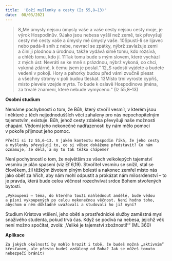 ```yaml
---
title:  'Boží myšlenky a cesty (Iz 55,8–13)'
date:  08/03/2021
---
```


> <p></p>
> 8„Mé úmysly nejsou úmysly vaše a vaše cesty nejsou cesty moje, je výrok Hospodinův. 9Jako jsou nebesa vyšší než země, tak převyšují cesty mé cesty vaše a úmysly mé úmysly vaše. 10Spustí-li se lijavec nebo padá-li sníh z nebe, nevrací se zpátky, nýbrž zavlažuje zemi a činí ji plodnou a úrodnou, takže vydává símě tomu, kdo rozsívá, a chléb tomu, kdo jí. 11Tak tomu bude s mým slovem, které vychází z mých úst: Nevrátí se ke mně s prázdnou, nýbrž vykoná, co chci, vykoná zdárně, k čemu jsem je poslal.“ 12„S radostí vyjdete a budete vedeni v pokoji. Hory a pahorky budou před vámi zvučně plesat a všechny stromy v poli budou tleskat. 13Místo trní vyroste cypřiš, místo plevele vzejde myrta. To bude k oslavě Hospodinova jména, za trvalé znamení, které nebude vymýceno.“ (Iz 55,8–13)

**Osobní studium**

Nemáme pochybnosti o tom, že Bůh, který stvořil vesmír, v kterém jsou i některé z těch nejjednodušších věcí zahaleny pro nás nepochopitelným tajemstvím, existuje. Bůh, jehož cesty zdaleka převyšují naše možnosti chápání. Vědomí jeho nekonečné nadřazenosti by nám mělo pomoci v pokoře přijmout jeho pomoc.

`Přečti si Iz 55,6–13. V jakém kontextu Hospodin říká, že jeho cesty a myšlenky převyšují to, co si vůbec dokážeme představit? Co nám oznamuje, že dělá, a my to tak těžko chápeme?`

Není pochybností o tom, že největším ze všech velkolepých tajemství vesmíru je plán spasení (viz Ef 6,19). Stvořitel vesmíru se snížil, stal se člověkem, žil těžkým životem plným bolesti a nakonec zemřel místo nás jako oběť za hřích, aby nám mohl odpustit a prokázat nám milosrdenství – to je pravda, která bude celou věčnost rozechvívat srdce Bohem stvořených bytostí.

`„Vykoupení – téma, do kterého touží nahlédnout andělé, bude vědou a písní vykoupených po celou nekonečnou věčnost. Není hodno toho, abychom o něm důkladně uvažovali a studovali ho již nyní?`

Studium Kristova vtělení, jeho oběti a prostřednické služby zaměstná mysl snaživého studenta, pokud trvá čas. Když se podívá na nebesa, jejichž věk není možno spočítat, zvolá: ,Veliké je tajemství zbožnosti!‘“ (ML 360)

**Aplikace**

`Za jakých okolností by mohlo hrozit i tobě, že budeš možná „aktivním“ křesťanem, ale přesto budeš vzdálený od Boha? Jak se můžeš tomuto nebezpečí bránit?`